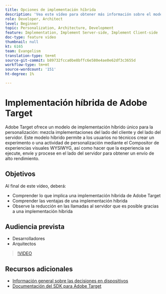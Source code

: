 ```yaml
---
title: Opciones de implementación híbrida
description: 'Vea este vídeo para obtener más información sobre el modelo de implementación híbrido único de Adobe Target para la personalización: mezcla implementaciones del lado del cliente y del lado del servidor.'
role: Developer, Architect
level: Beginner
topic: Personalization, Architecture, Development
feature: Implementation, Implement Server-side, Implement Client-side
doc-type: feature video
thumbnail: null
kt: 6165
team: Evangelism
translation-type: tm+mt
source-git-commit: b89732fcca0be8bffc6e580e4ae0e62df3c3655d
workflow-type: tm+mt
source-wordcount: '151'
ht-degree: 1%

---
```



# Implementación híbrida de Adobe Target

Adobe Target ofrece un modelo de implementación híbrido único para la personalización: mezcla implementaciones del lado del cliente y del lado del servidor. Este modelo híbrido permite a los usuarios no técnicos crear un experimento o una actividad de personalización mediante el Compositor de experiencias visuales WYSIWYG, así como hacer que la experiencia se ejecute, envíe y procese en el lado del servidor para obtener un envío de alto rendimiento. 

## Objetivos

Al final de este vídeo, deberá:

* Comprender lo que implica una implementación híbrida de Adobe Target
* Comprender las ventajas de una implementación híbrida
* Observe la reducción en las llamadas al servidor que es posible gracias a una implementación híbrida

## Audiencia prevista

* Desarrolladores
* Arquitectos

>[!VIDEO](https://video.tv.adobe.com/v/41698/?quality=12)

## Recursos adicionales

* [Información general sobre las decisiones en dispositivos](https://experienceleague.adobe.com/docs/target-learn/tutorials/implementation/on-device-decisioning-overview.html?lang=en#implementation)
* [Documentación del SDK para Adobe Target](https://adobetarget-sdks.gitbook.io/docs/on-device-decisioning/introduction-to-on-device-decisioning)
